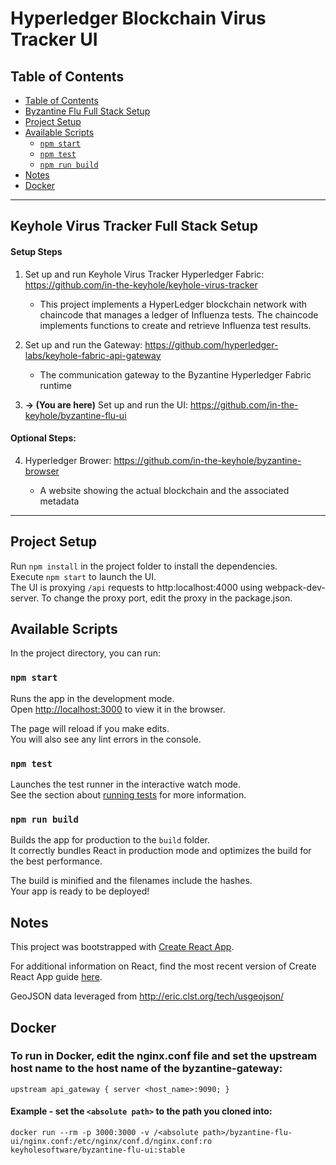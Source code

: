 # Hyperledger Blockchain Virus Tracker UI 

## Table of Contents

- [Table of Contents](#table-of-contents)
- [Byzantine Flu Full Stack Setup](#keyhole-virus-tracker-full-stack-setup)
- [Project Setup](#project-setup)
- [Available Scripts](#available-scripts)
  - [`npm start`](#npm-start)
  - [`npm test`](#npm-test)
  - [`npm run build`](#npm-run-build)
- [Notes](#notes)
- [Docker](docker)


----
## Keyhole Virus Tracker Full Stack Setup

#### Setup Steps
1. Set up and run Keyhole Virus Tracker Hyperledger Fabric:  https://github.com/in-the-keyhole/keyhole-virus-tracker

    
    - This project implements a HyperLedger blockchain network with chaincode that manages a ledger of Influenza tests. The chaincode implements functions to create and retrieve Influenza test results.

2. Set up and run the Gateway:  https://github.com/hyperledger-labs/keyhole-fabric-api-gateway
    - The communication gateway to the Byzantine Hyperledger Fabric runtime

3. **-> (You are here)** Set up and run the UI:  https://github.com/in-the-keyhole/byzantine-flu-ui


#### Optional Steps:
4. Hyperledger Brower:  https://github.com/in-the-keyhole/byzantine-browser

    - A website showing the actual blockchain and the associated metadata 
-----

## Project Setup

Run `npm install` in the project folder to install the dependencies.<br>
Execute `npm start` to launch the UI.<br>
The UI is proxying `/api` requests to http:localhost:4000 using webpack-dev-server. To change the proxy port, edit the proxy in the package.json.

## Available Scripts

In the project directory, you can run:

### `npm start`

Runs the app in the development mode.<br>
Open [http://localhost:3000](http://localhost:3000) to view it in the browser.

The page will reload if you make edits.<br>
You will also see any lint errors in the console.

### `npm test`

Launches the test runner in the interactive watch mode.<br>
See the section about [running tests](#running-tests) for more information.

### `npm run build`

Builds the app for production to the `build` folder.<br>
It correctly bundles React in production mode and optimizes the build for the best performance.

The build is minified and the filenames include the hashes.<br>
Your app is ready to be deployed!

## Notes

This project was bootstrapped with [Create React App](https://github.com/facebookincubator/create-react-app).

For additional information on React, find the most recent version of Create React App guide [here](https://github.com/facebookincubator/create-react-app/blob/master/packages/react-scripts/template/README.md).

GeoJSON data leveraged from http://eric.clst.org/tech/usgeojson/

## Docker

### To run in Docker, edit the nginx.conf file and set the upstream host name to the host name of the byzantine-gateway:

`upstream api_gateway {
    server <host_name>:9090;
}`

#### Example - set the `<absolute path>` to the path you cloned into:
`docker run --rm -p 3000:3000 -v /<absolute path>/byzantine-flu-ui/nginx.conf:/etc/nginx/conf.d/nginx.conf:ro keyholesoftware/byzantine-flu-ui:stable`